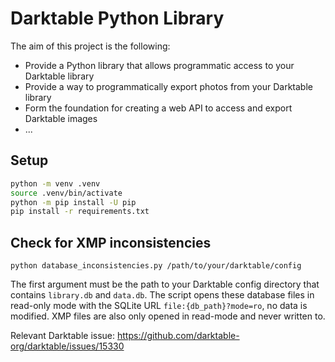 # Darktable Python Library

The aim of this project is the following:

- Provide a Python library
  that allows programmatic access to your Darktable library
- Provide a way to programmatically export photos from your Darktable library
- Form the foundation for creating a web API
  to access and export Darktable images
- ...

## Setup

```sh
python -m venv .venv
source .venv/bin/activate
python -m pip install -U pip
pip install -r requirements.txt
```

## Check for XMP inconsistencies

```
python database_inconsistencies.py /path/to/your/darktable/config
```

The first argument must be the path to your Darktable config directory
that contains `library.db` and `data.db`.
The script opens these database files in read-only mode
with the SQLite URL `file:{db_path}?mode=ro`,
no data is modified.
XMP files are also only opened in read-mode and never written to.

Relevant Darktable issue:
https://github.com/darktable-org/darktable/issues/15330
